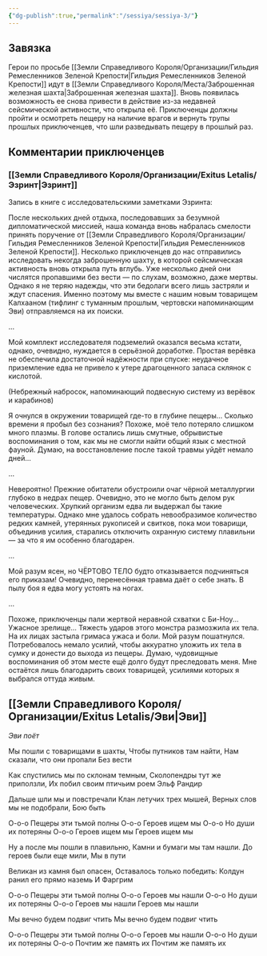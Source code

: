 ```yaml
---
{"dg-publish":true,"permalink":"/sessiya/sessiya-3/"}
---
```


## Завязка
Герои по просьбе [[Земли Справедливого Короля/Организации/Гильдия Ремесленников Зеленой Крепости\|Гильдия Ремесленников Зеленой Крепости]] идут в [[Земли Справедливого Короля/Места/Заброшенная железная шахта\|Заброшенная железная шахта]]. Вновь появилась возможность ее снова привести в действие из-за недавней сейсмической активности, что открыла её. Приключенцы должны пройти и осмотреть пещеру на наличие врагов и вернуть трупы прошлых приключенцев, что шли разведывать пещеру в прошлый раз.

## Комментарии приключенцев

### [[Земли Справедливого Короля/Организации/Exitus Letalis/Эзринт\|Эзринт]]

Запись в книге с исследовательскими заметками Эзринта:

После нескольких дней отдыха, последовавших за безумной дипломатической миссией, наша команда вновь набралась смелости принять поручение от [[Земли Справедливого Короля/Организации/Гильдия Ремесленников Зеленой Крепости\|Гильдия Ремесленников Зеленой Крепости]]. Несколько приключенцев до нас отправились исследовать некогда заброшенную шахту, в которой сейсмическая активность вновь открыла путь вглубь. Уже несколько дней они числятся пропавшими без вести — по слухам, возможно, даже мертвы. Однако я не теряю надежды, что эти бедолаги всего лишь застряли и ждут спасения. Именно поэтому мы вместе с нашим новым товарищем Калхааном (тифлинг с туманным прошлым, чертовски напоминающим Эви) отправляемся на их поиски.

...

Мой комплект исследователя подземелий оказался весьма кстати, однако, очевидно, нуждается в серьёзной доработке. Простая верёвка не обеспечила достаточной надёжности при спуске: неудачное приземление едва не привело к утере драгоценного запаса склянок с кислотой.

(Небрежный набросок, напоминающий подвесную систему из верёвок и карабинов)

Я очнулся в окружении товарищей где-то в глубине пещеры... Сколько времени я пробыл без сознания? Похоже, моё тело потеряло слишком много плазмы. В голове остались лишь смутные, обрывистые воспоминания о том, как мы не смогли найти общий язык с местной фауной. Думаю, на восстановление после такой травмы уйдёт немало дней...

...

Невероятно! Прежние обитатели обустроили очаг чёрной металлургии глубоко в недрах пещер. Очевидно, это не могло быть делом рук человеческих. Хрупкий организм едва ли выдержал бы такие температуры. Однако мне удалось собрать невообразимое количество редких камней, утерянных рукописей и свитков, пока мои товарищи, объединив усилия, старались отключить охранную систему плавильни — за что я им особенно благодарен.

...

Мой разум ясен, но ЧЁРТОВО ТЕЛО будто отказывается подчиняться его приказам! Очевидно, перенесённая травма даёт о себе знать. В пылу боя я едва могу устоять на ногах.

...

Похоже, приключенцы пали жертвой неравной схватки с Би-Ноу... Ужасное зрелище... Тяжесть ударов этого монстра размозжила их тела. На их лицах застыла гримаса ужаса и боли. Мой разум пошатнулся. Потребовалось немало усилий, чтобы аккуратно уложить их тела в сумку и донести до выхода из пещеры. Думаю, чудовищные воспоминания об этом месте ещё долго будут преследовать меня. Мне остаётся лишь благодарить своих товарищей, усилиями которых я выбрался оттуда живым.

## [[Земли Справедливого Короля/Организации/Exitus Letalis/Эви\|Эви]]

*Эви поёт*

Мы пошли с товарищами в шахты,
Чтобы путников там найти,
Нам сказали, что они пропали
Без вести

Как спустились мы по склонам темным,
Сколопендры тут же приползли,
Их побил своим птичьим роем
Эльф Рандир

Дальше шли мы и повстречали
Клан летучих трех мышей,
Верных слов мы не подобрали,
Бою быть 

О-о-о
Пещеры эти тьмой полны
О-о-о
Героев ищем мы
О-о-о
Но души их потеряны
О-о-о
Героев ищем мы
Героев ищем мы

Ну а после мы пошли в плавильню,
Камни и бумаги мы там нашли.
До героев были еще мили,
Мы в пути

Великан из камня был опасен,
Оставалось только победить:
Колдун ранил его прямо наземь
И Фаргрим

О-о-о
Пещеры эти тьмой полны
О-о-о
Героев мы нашли
О-о-о
Но души их потеряны
О-о-о
Героев мы нашли
Героев мы нашли

Мы вечно будем подвиг чтить
Мы вечно будем подвиг чтить

О-о-о
Пещеры эти тьмой полны
О-о-о
Героев мы нашли
О-о-о
Но души их потеряны
О-о-о
Почтим же память их
Почтим же память их